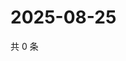 # 2025-08-25

共 0 条

<!-- BEGIN ZHIHUQUESTIONS -->
<!-- 最后更新时间 Mon Aug 25 2025 20:22:27 GMT+0800 (China Standard Time) -->

<!-- END ZHIHUQUESTIONS -->
